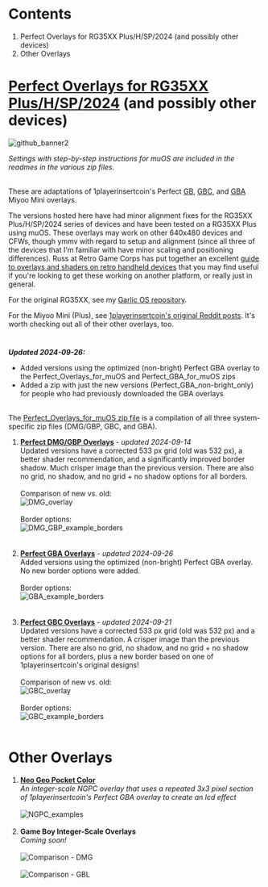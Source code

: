 # Contents
1. Perfect Overlays for RG35XX Plus/H/SP/2024 (and possibly other devices)
2. Other Overlays

# [Perfect Overlays for RG35XX Plus/H/SP/2024](https://github.com/mugwomp93/muOS_Customization/blob/main/Perfect_Overlays_for_muOS.zip) (and possibly other devices)
![github_banner2](https://github.com/user-attachments/assets/901f929a-1d00-4c1b-acb1-4f7da8d07a4b)

*Settings with step-by-step instructions for muOS are included in the readmes in the various zip files.*<br><br>

These are adaptations of 1playerinsertcoin's Perfect [GB](https://www.reddit.com/r/MiyooMini/comments/18e2o0z/i_remastered_my_game_boy_dmg_overlay/), [GBC](https://www.reddit.com/r/MiyooMini/comments/1857xa7/i_made_a_game_boy_color_overlay/), and [GBA](https://www.reddit.com/r/MiyooMini/comments/18ovuld/i_made_a_game_boy_advance_overlay/) Miyoo Mini overlays.

The versions hosted here have had minor alignment fixes for the RG35XX Plus/H/SP/2024 series of devices and have been tested on a RG35XX Plus using muOS. These overlays may work on other 640x480 devices and CFWs, though ymmv with regard to setup and alignment (since all three of the devices that I'm familiar with have minor scaling and positioning differences). Russ at Retro Game Corps has put together an excellent [guide to overlays and shaders on retro handheld devices](https://retrogamecorps.com/2024/09/01/guide-shaders-and-overlays-on-retro-handhelds/) that you may find useful if you're looking to get these working on another platform, or really just in general.

For the original RG35XX, see my [Garlic OS repository](https://github.com/mugwomp93/GarlicOS_Customization).

For the Miyoo Mini (Plus), see [1playerinsertcoin's original Reddit posts](https://www.reddit.com/u/1playerinsertcoin/s/yhapRMwOJz). It's worth checking out all of their other overlays, too.
#
***Updated 2024-09-26:***
- Added versions using the optimized (non-bright) Perfect GBA overlay to the Perfect_Overlays_for_muOS and Perfect_GBA_for_muOS zips
- Added a zip with just the new versions (Perfect_GBA_non-bright_only) for people who had previously downloaded the GBA overlays<br><br>

The [Perfect_Overlays_for_muOS zip file](https://github.com/mugwomp93/muOS_Customization/blob/main/Perfect_Overlays_for_muOS.zip) is a compilation of all three system-specific zip files (DMG/GBP, GBC, and GBA).

1. **[Perfect DMG/GBP Overlays](https://github.com/mugwomp93/muOS_Customization/blob/main/Perfect_DMG_GBP_for_muOS.zip)** - *updated 2024-09-14*<br>Updated versions have a corrected 533 px grid (old was 532 px), a better shader recommendation, and a significantly improved border shadow. Much crisper image than the previous version. There are also no grid, no shadow, and no grid + no shadow options for all borders.<br><br>Comparison of new vs. old:<br>![DMG_overlay](https://github.com/user-attachments/assets/3b41e2a5-c3fa-4a41-b9a7-3f7010400ba4)<br><br>Border options:<br>![DMG_GBP_example_borders](https://github.com/user-attachments/assets/ddad0d35-1a17-4564-aed2-97aa497bd7db)<br><br><br>
2. **[Perfect GBA Overlays](https://github.com/mugwomp93/muOS_Customization/blob/main/Perfect_GBA_for_muOS.zip)** - *updated 2024-09-26*<br>Added versions using the optimized (non-bright) Perfect GBA overlay. No new border options were added.<br><br>Border options:<br>![GBA_example_borders](https://github.com/user-attachments/assets/17c2ddcf-d249-4d77-9d1a-12816d978408)<br><br><br>
3. **[Perfect GBC Overlays](https://github.com/mugwomp93/muOS_Customization/blob/main/Perfect_GBC_for_muOS.zip)** - *updated 2024-09-21*<br>Updated versions have a corrected 533 px grid (old was 532 px) and a better shader recommendation. A crisper image than the previous version. There are also no grid, no shadow, and no grid + no shadow options for all borders, plus a new border based on one of 1playerinsertcoin's original designs!<br><br>Comparison of new vs. old:<br>![GBC_overlay](https://github.com/user-attachments/assets/d1520c42-4cde-40e1-931c-254fe7fe4abc)<br><br>Border options:<br>![GBC_example_borders](https://github.com/user-attachments/assets/9790e994-5e64-4468-a1e4-d1d685c2ec98)<br><br>

# Other Overlays

1. **[Neo Geo Pocket Color](https://github.com/mugwomp93/muOS_Customization/blob/main/NGPC_mugwomp93.zip)**
<br>*An integer-scale NGPC overlay that uses a repeated 3x3 pixel section of 1playerinsertcoin's Perfect GBA overlay to create an lcd effect*<br><br>![NGPC_examples](https://github.com/user-attachments/assets/de9f492f-5997-4b98-9a25-5d000bfd1c5c)
<br><br>
2. **Game Boy Integer-Scale Overlays**
<br>*Coming soon!*<br><br>![Comparison - DMG](https://github.com/user-attachments/assets/19d9dccf-c2cf-4d8a-bcca-e3ddc650bb74)<br><br>![Comparison - GBL](https://github.com/user-attachments/assets/c7cd126b-bf32-4fe1-9625-f4246b10cbdf)






